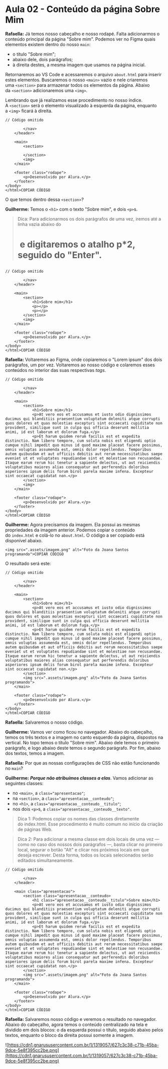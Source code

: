 # Aula 02 - Conteúdo da página Sobre Mim

**Rafaella:** Já temos nosso cabeçalho e nosso rodapé. Falta adicionarmos o conteúdo principal da página "Sobre mim". Podemos ver no Figma quais elementos existem dentro do nosso `main`:

- o título "Sobre mim";
- abaixo dele, dois parágrafos;
- à direita destes, a mesma imagem que usamos na página inicial.

Retornaremos ao VS Code e acessaremos o arquivo `about.html` para inserir estes elementos. Buscaremos o nosso `<main>` vazio e nele criaremos uma `<section>` para armazenar todos os elementos da página. Abaixo da `<section>` adicionaremos uma `<img>`.

Lembrando que já realizamos esse procedimento no nosso índice. A `<section>` será o elemento visualizado à esquerda da página, enquanto a `<img>` ficará à direita.

```
// Código omitido

        </nav>
    </header>

    <main>
        <section>

        </section>
        <img>
    </main>

    <footer class="rodape">
        <p>Desenvolvido por Alura.</p>
    </footer>
</body>
</html>COPIAR CÓDIGO
```

O que temos dentro dessa `<section>`?

**Guilherme:** Temos o `<h1>` com o texto "Sobre mim", e dois `<p>`s.

> Dica: Para adicionarmos os dois parágrafos de uma vez, iremos até a linha vazia abaixo do <h1> e digitaremos o atalho p*2, seguido do "Enter".
> 

```
// Código omitido

        </nav>
    </header>

    <main>
        <section>
            <h1>Sobre mim</h1>
            <p></p>
            <p></p>
        </section>
        <img>
    </main>

    <footer class="rodape">
        <p>Desenvolvido por Alura.</p>
    </footer>
</body>
</html>COPIAR CÓDIGO
```

**Rafaella:** Voltaremos ao Figma, onde copiaremos o "Lorem ipsum" dos dois parágrafos, um por vez. Voltaremos ao nosso código e colaremos esses conteúdos no interior das suas respectivas *tags*.

```
// Código omitido

        </nav>
    </header>

    <main>
        <section>
            <h1>Sobre mim</h1>
            <p>At vero eos et accusamus et iusto odio dignissimos ducimus qui blanditiis praesentium voluptatum deleniti atque corrupti quos dolores et quas molestias excepturi sint occaecati cupiditate non provident, similique sunt in culpa qui officia deserunt mollitia animi, id est laborum et dolorum fuga.</p>
            <p>Et harum quidem rerum facilis est et expedita distinctio. Nam libero tempore, cum soluta nobis est eligendi optio cumque nihil impedit quo minus id quod maxime placeat facere possimus, omnis voluptas assumenda est, omnis dolor repellendus. Temporibus autem quibusdam et aut officiis debitis aut rerum necessitatibus saepe eveniet ut et voluptates repudiandae sint et molestiae non recusandae. Itaque earum rerum hic tenetur a sapiente delectus, ut aut reiciendis voluptatibus maiores alias consequatur aut perferendis doloribus asperiores ipsum delis forum birol parela maxime infena. Excepteur sint occaecat cupidatat non.</p>
        </section>
        <img>
    </main>

    <footer class="rodape">
        <p>Desenvolvido por Alura.</p>
    </footer>
</body>
</html>COPIAR CÓDIGO
```

**Guilherme:** Agora precisamos da imagem. Ela possui as mesmas propriedades da imagem anterior. Podemos copiar o conteúdo do `index.html` e colá-lo no `about.html`. O código a ser copiado está disponível abaixo.

```
<img src=".assets/imagem.png" alt="Foto da Joana Santos programando">COPIAR CÓDIGO
```

O resultado será este:

```
// Código omitido

        </nav>
    </header>

    <main>
        <section>
            <h1>Sobre mim</h1>
            <p>At vero eos et accusamus et iusto odio dignissimos ducimus qui blanditiis praesentium voluptatum deleniti atque corrupti quos dolores et quas molestias excepturi sint occaecati cupiditate non provident, similique sunt in culpa qui officia deserunt mollitia animi, id est laborum et dolorum fuga.</p>
            <p>Et harum quidem rerum facilis est et expedita distinctio. Nam libero tempore, cum soluta nobis est eligendi optio cumque nihil impedit quo minus id quod maxime placeat facere possimus, omnis voluptas assumenda est, omnis dolor repellendus. Temporibus autem quibusdam et aut officiis debitis aut rerum necessitatibus saepe eveniet ut et voluptates repudiandae sint et molestiae non recusandae. Itaque earum rerum hic tenetur a sapiente delectus, ut aut reiciendis voluptatibus maiores alias consequatur aut perferendis doloribus asperiores ipsum delis forum birol parela maxime infena. Excepteur sint occaecat cupidatat non.</p>
        </section>
        <img src=".assets/imagem.png" alt="Foto da Joana Santos programando">
    </main>

    <footer class="rodape">
        <p>Desenvolvido por Alura.</p>
    </footer>
</body>
</html>COPIAR CÓDIGO
```

**Rafaella:** Salvaremos o nosso código.

**Guilherme:** Vamos ver como ficou no navegador. Abaixo do cabeçalho, temos os três textos e a imagem no canto esquerdo da página, dispostos na vertical. No topo temos o título "Sobre mim". Abaixo dele temos o primeiro parágrafo, e logo abaixo deste temos o segundo parágrafo. Por fim, abaixo dos textos, temos a imagem.

**Rafaella:** Por que as nossas configurações de CSS não estão funcionando no `main`?

**Guilherme:** ***Porque não atribuímos classes a elas***. Vamos adicionar as seguintes classes:

- no `<main>`, a `class="apresentacao"`;
- na `<section>`, a `class="apresentacao__conteudo"`;
- no `<h1>`, a `class="apresentacao__conteudo__titulo"`;
- nos dois `<p>`s, a `class="apresentacao__conteudo__texto"`.

> Dica 1: Podemos copiar os nomes das classes diretamente do index.html. Esse procedimento é muito comum no início da criação de páginas Web.
> 

> Dica 2: Para adicionar a mesma classe em dois locais de uma vez — como no caso dos nossos dois parágrafos —, basta clicar no primeiro local, segurar o botão "Alt" e clicar nos próximos locais em que deseja escrever. Desta forma, todos os locais selecionados serão editados simultaneamente.
> 

```
// Código omitido

        </nav>
    </header>

    <main class="apresentacao">
        <section class="apresentacao__conteudo>
            <h1 class="apresentacao__conteudo__titulo">Sobre mim</h1>
            <p>At vero eos et accusamus et iusto odio dignissimos ducimus qui blanditiis praesentium voluptatum deleniti atque corrupti quos dolores et quas molestias excepturi sint occaecati cupiditate non provident, similique sunt in culpa qui officia deserunt mollitia animi, id est laborum et dolorum fuga.</p>
            <p>Et harum quidem rerum facilis est et expedita distinctio. Nam libero tempore, cum soluta nobis est eligendi optio cumque nihil impedit quo minus id quod maxime placeat facere possimus, omnis voluptas assumenda est, omnis dolor repellendus. Temporibus autem quibusdam et aut officiis debitis aut rerum necessitatibus saepe eveniet ut et voluptates repudiandae sint et molestiae non recusandae. Itaque earum rerum hic tenetur a sapiente delectus, ut aut reiciendis voluptatibus maiores alias consequatur aut perferendis doloribus asperiores ipsum delis forum birol parela maxime infena. Excepteur sint occaecat cupidatat non.</p>
        </section>
        <img src=".assets/imagem.png" alt="Foto da Joana Santos programando">
    </main>

    <footer class="rodape">
        <p>Desenvolvido por Alura.</p>
    </footer>
</body>
</html>COPIAR CÓDIGO
```

**Rafaella:** Salvaremos nosso código e veremos o resultado no navegador. Abaixo do cabeçalho, agora temos o conteúdo centralizado na tela e dividido em dois blocos: o da esquerda possui o título, seguido abaixo pelos textos, enquanto o bloco da direita possui somente a imagem.

![https://cdn1.gnarususercontent.com.br/1/1319057/627c3c38-c71b-45ba-9dce-5e8f395cc2be.png](https://cdn1.gnarususercontent.com.br/1/1319057/627c3c38-c71b-45ba-9dce-5e8f395cc2be.png)